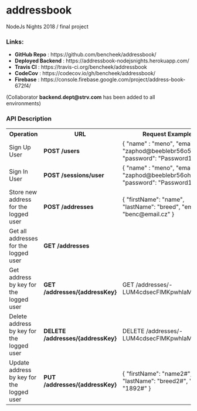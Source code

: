 # addressbook

NodeJs Nights 2018 / final project

<h3>Links:</h3>
<ul>
<li><b>GitHub Repo</b> : https://github.com/bencheek/addressbook/ </li> 
<li><b>Deployed Backend</b> : https://addressbook-nodejsnights.herokuapp.com/ </li>
<li><b>Travis CI</b> : https://travis-ci.org/bencheek/addressbook </li>
<li><b>CodeCov</b> : https://codecov.io/gh/bencheek/addressbook/ </li>
<li><b>Firebase</b> : https://console.firebase.google.com/project/address-book-672f4/ </li>
</ul>

<p>
(Collaborator <b>backend.dept@strv.com</b> has been added to all environments)
</p>

<h3>API Description</h3> 

<table>
  <tr>
  <th><b>Operation</b></th>
  <th><b>URL</b></th>
  <th><b>Request Example</b></th> 
  <th><b>Response Example</b></th>
  </tr>  
  <tr>
    <td>Sign Up User</td>
    <td><b>POST /users</b></td>
    <td>
      {
  "name" : "meno",
  "email": "zaphod@beeblebr56o5hx.me",
  "password": "Password124!"
}
    </td>
    <td>
      {
    "name": "meno",
    "email": "zaphod@beeblebr56o5hx.me",
    "disabled": false,
    "createdAt": "2018-12-23T06:40:22.300Z",
    "id": 4,
    "accessToken": "eyJhbGciOiJIUzI1NiIsInR5cCI6IkpXVCJ9.eyJ1c2VySWQiOjQsImlhdCI6MTU0NTU0NzIyMiwiZXhwIjoxNTQ1NTUwODIyLCJpc3MiOiJjb20uc3Rydi5ub2RlanMtbmlnaHRzLnByb2R1Y3Rpb24ifQ.7tBaaeWPrSNMQG-rkZKeu-nhpm-cnq-KlZMUkodCbWw"
}
    </td>  
  </tr>
    <tr>
    <td>Sign In User</td>
    <td><b>POST /sessions/user</b></td>
    <td>
{
  "name" : "meno",
  "email": "zaphod@beeblebr56ohx.me",
  "password": "Password124!"
}
    </td>
    <td>
{
    "id": 1,
    "email": "zaphod@beeblebr56ohx.me",
    "name": "meno",
    "disabled": false,
    "createdAt": "2018-12-22T20:13:30.526Z",
    "accessToken": "eyJhbGciOiJIUzI1NiIsInR5cCI6IkpXVCJ9.eyJ1c2VySWQiOjEsImlhdCI6MTU0NTU0ODE0NywiZXhwIjoxNTQ1NTUxNzQ3LCJpc3MiOiJjb20uc3Rydi5ub2RlanMtbmlnaHRzLnByb2R1Y3Rpb24ifQ.XzcAntUaYkd9c5jpm0HWjlcIQu2M65LVrnqXtqxT-HA"
}
    </td>  
  </tr>
<tr>
    <td>Store new address for the logged user</td>
    <td><b>POST /addresses</b></td>
    <td>
{
    "firstName": "name",
    "lastName": "breed",
    "email": "benc@email.cz"
}
    </td>
    <td>
{
    "firstName": "name",
    "lastName": "breed",
    "email": "benc@email.cz"
}   
    </td>  
  </tr>    
  <tr>
    <td> Get all addresses for the logged user</td>
    <td><b>GET /addresses</b></td>
    <td></td>
    <td>
{
    "-LUM4cdsecFlMKpwhIaM": {
        "email": "woirrut@mohor.pl",
        "firstName": "Mina Gilbert",
        "lastName": "Isabelle Gordon"
    }
}      
    </td>  
  </tr> 
    <tr>
    <td>Get address by key for the logged user</td>
    <td><b>GET /addresses/{addressKey}</b></td>
    <td>GET /addresses/-LUM4cdsecFlMKpwhIaM</td>
    <td>
{
        "email": "woirrut@mohor.pl",
        "firstName": "Mina Gilbert",
        "lastName": "Isabelle Gordon"
}      
    </td>  
  </tr>    
    </tr> 
  <tr>
    <td>Delete address by key for the logged user</td>
    <td><b>DELETE /addresses/{addressKey}</b></td>
    <td>DELETE /addresses/-LUM4cdsecFlMKpwhIaM</td>
    <td></td>  
  </tr>  
  <tr>
    <td>Update address by key for the logged user</td>
    <td><b>PUT /addresses/{addressKey}</b></td>
    <td>
  {
    "firstName": "name2#",
    "lastName": "breed2#",
    "email": "1892#"
}</td>
    <td>
  {
    "email": "1892#",
    "firstName": "name2#",
    "lastName": "breed2#"
}
  </td>  
  </tr>    
</table>

